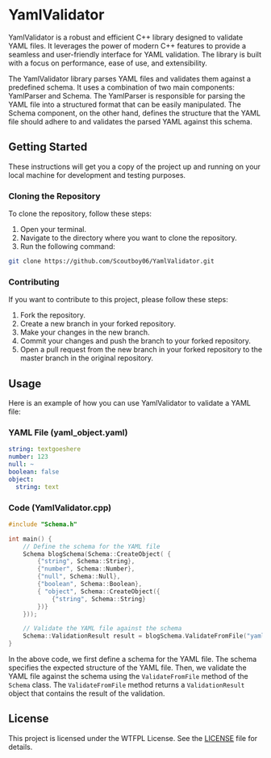 # YamlValidator

YamlValidator is a robust and efficient C++ library designed to validate YAML files. It leverages the power of modern C++ features to provide a seamless and user-friendly interface for YAML validation. The library is built with a focus on performance, ease of use, and extensibility.

The YamlValidator library parses YAML files and validates them against a predefined schema. It uses a combination of two main components: YamlParser and Schema. The YamlParser is responsible for parsing the YAML file into a structured format that can be easily manipulated. The Schema component, on the other hand, defines the structure that the YAML file should adhere to and validates the parsed YAML against this schema.

## Getting Started

These instructions will get you a copy of the project up and running on your local machine for development and testing purposes.

### Cloning the Repository

To clone the repository, follow these steps:

1. Open your terminal.
2. Navigate to the directory where you want to clone the repository.
3. Run the following command:

```bash
git clone https://github.com/Scoutboy06/YamlValidator.git
```

### Contributing

If you want to contribute to this project, please follow these steps:

1. Fork the repository.
2. Create a new branch in your forked repository.
3. Make your changes in the new branch.
4. Commit your changes and push the branch to your forked repository.
5. Open a pull request from the new branch in your forked repository to the master branch in the original repository.

## Usage

Here is an example of how you can use YamlValidator to validate a YAML file:

### YAML File (yaml_object.yaml)

```yaml
string: textgoeshere
number: 123
null: ~
boolean: false
object:
  string: text
```

### Code (YamlValidator.cpp)

```cpp
#include "Schema.h"

int main() {
    // Define the schema for the YAML file
    Schema blogSchema(Schema::CreateObject( {
		{"string", Schema::String},
		{"number", Schema::Number},
		{"null", Schema::Null},
		{"boolean", Schema::Boolean},
		{ "object", Schema::CreateObject({
			{"string", Schema::String}
		})}
	}));

    // Validate the YAML file against the schema
    Schema::ValidationResult result = blogSchema.ValidateFromFile("yaml_object.yaml");
}
```

In the above code, we first define a schema for the YAML file. The schema specifies the expected structure of the YAML file. Then, we validate the YAML file against the schema using the `ValidateFromFile` method of the `Schema` class. The `ValidateFromFile` method returns a `ValidationResult` object that contains the result of the validation.

## License

This project is licensed under the WTFPL License. See the [LICENSE](LICENSE.txt) file for details.
